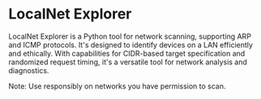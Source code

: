 # LocalNet Explorer
LocalNet Explorer is a Python tool for network scanning, supporting ARP and ICMP protocols. It's designed to identify devices on a LAN efficiently and ethically. With capabilities for CIDR-based target specification and randomized request timing, it's a versatile tool for network analysis and diagnostics.

Note: Use responsibly on networks you have permission to scan.
